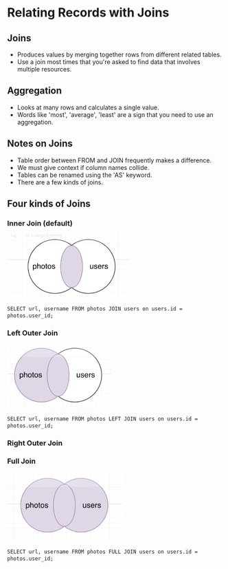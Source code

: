 # Relating Records with Joins

## Joins

* Produces values by merging together rows from different related tables.
* Use a join most times that you're asked to find data that involves multiple resources.

## Aggregation

* Looks at many rows and calculates a single value.
* Words like 'most', 'average', 'least' are a sign that you need to use an aggregation.

## Notes on Joins

* Table order between FROM and JOIN frequently makes a difference.
* We must give context if column names collide.
* Tables can be renamed using the 'AS' keyword.
* There are a few kinds of joins.

## Four kinds of Joins

### Inner Join (default)

![Inner Join](inner_join.png)

```postgresql
SELECT url, username FROM photos JOIN users on users.id = photos.user_id;
```

### Left Outer Join

![Left Outer Join](left_outer_join.png)

```postgresql
SELECT url, username FROM photos LEFT JOIN users on users.id = photos.user_id;
```

### Right Outer Join

### Full Join

![Full Join](full_join.png)

```postgresql
SELECT url, username FROM photos FULL JOIN users on users.id = photos.user_id;
```
